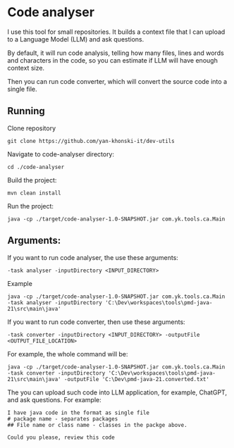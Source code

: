 # Code analyser

I use this tool for small repositories. It builds a context file that I can upload to a Language Model (LLM) and ask questions.

By default, it will run code analysis, telling how many files, 
lines and words and characters in the code, so you can estimate if LLM will have enough context size.

Then you can run code converter, which will convert the source code into a single file.


## Running

Clone repository
```commandline
git clone https://github.com/yan-khonski-it/dev-utils
```

Navigate to code-analyser directory:
```commandline
cd ./code-analyser
```

Build the project:
```commandline
mvn clean install
```

Run the project:
```commandline
java -cp ./target/code-analyser-1.0-SNAPSHOT.jar com.yk.tools.ca.Main
```

## Arguments:
If you want to run code analyser, the use these arguments:
```commandline
-task analyser -inputDirectory <INPUT_DIRECTORY>
```

Example
```commandline
java -cp ./target/code-analyser-1.0-SNAPSHOT.jar com.yk.tools.ca.Main -task analyser -inputDirectory 'C:\Dev\workspaces\tools\pmd-java-21\src\main\java'
```

If you want to run code converter, then use these arguments:
```commandline
-task converter -inputDirectory <INPUT_DIRECTORY> -outputFile <OUTPUT_FILE_LOCATION>
```

For example, the whole command will be:
```commandline
java -cp ./target/code-analyser-1.0-SNAPSHOT.jar com.yk.tools.ca.Main -task converter -inputDirectory 'C:\Dev\workspaces\tools\pmd-java-21\src\main\java' -outputFile 'C:\Dev\pmd-java-21.converted.txt'
```

The you can upload such code into LLM application, for example, ChatGPT, and ask questions. For example:
```text
I have java code in the format as single file
# package name - separates packages
## File name or class name - classes in the packge above.

Could you please, review this code
```